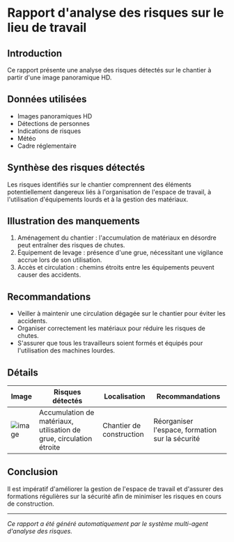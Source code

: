 # Rapport d'analyse des risques sur le lieu de travail

## Introduction
Ce rapport présente une analyse des risques détectés sur le chantier à partir d'une image panoramique HD.

## Données utilisées
- Images panoramiques HD
- Détections de personnes
- Indications de risques
- Météo
- Cadre réglementaire

## Synthèse des risques détectés
Les risques identifiés sur le chantier comprennent des éléments potentiellement dangereux liés à l'organisation de l'espace de travail, à l'utilisation d'équipements lourds et à la gestion des matériaux.

## Illustration des manquements
1. Aménagement du chantier : l'accumulation de matériaux en désordre peut entraîner des risques de chutes.
2. Équipement de levage : présence d'une grue, nécessitant une vigilance accrue lors de son utilisation.
3. Accès et circulation : chemins étroits entre les équipements peuvent causer des accidents.

## Recommandations
- Veiller à maintenir une circulation dégagée sur le chantier pour éviter les accidents.
- Organiser correctement les matériaux pour réduire les risques de chutes.
- S'assurer que tous les travailleurs soient formés et équipés pour l'utilisation des machines lourdes.

## Détails
| Image | Risques détectés | Localisation | Recommandations |
|-------|------------------|--------------|-----------------|
| ![image](attachment_url) | Accumulation de matériaux, utilisation de grue, circulation étroite | Chantier de construction | Réorganiser l'espace, formation sur la sécurité |

## Conclusion
Il est impératif d'améliorer la gestion de l'espace de travail et d'assurer des formations régulières sur la sécurité afin de minimiser les risques en cours de construction.

---
*Ce rapport a été généré automatiquement par le système multi-agent d'analyse des risques.*